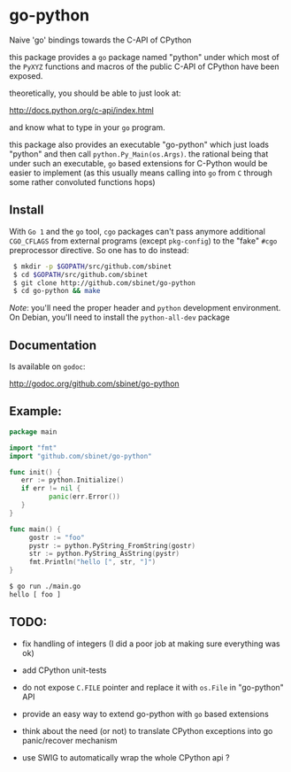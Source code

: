 go-python
=========

Naive 'go' bindings towards the C-API of CPython

this package provides a ``go`` package named "python" under which most of the ``PyXYZ`` functions and macros of the public C-API of CPython have been exposed.

theoretically, you should be able to just look at:

  http://docs.python.org/c-api/index.html

and know what to type in your ``go`` program.


this package also provides an executable "go-python" which just loads "python" and then call ``python.Py_Main(os.Args)``.
the rational being that under such an executable, ``go`` based extensions for C-Python would be easier to implement (as this usually means calling into ``go`` from ``C`` through some rather convoluted functions hops)


## Install

With `Go 1` and the ``go`` tool, ``cgo`` packages can't pass anymore additional ``CGO_CFLAGS`` from external programs (except `pkg-config`) to the "fake" ``#cgo`` preprocessor directive.
So one has to do instead:

```sh
 $ mkdir -p $GOPATH/src/github.com/sbinet
 $ cd $GOPATH/src/github.com/sbinet
 $ git clone http://github.com/sbinet/go-python
 $ cd go-python && make
```

*Note*: you'll need the proper header and `python` development environment. On Debian, you'll need to install the ``python-all-dev`` package

Documentation
-------------

Is available on ``godoc``:

 http://godoc.org/github.com/sbinet/go-python


Example:
--------

```go
package main

import "fmt"
import "github.com/sbinet/go-python"

func init() {
   err := python.Initialize()
   if err != nil {
          panic(err.Error())
   } 
}

func main() {
 	 gostr := "foo" 
	 pystr := python.PyString_FromString(gostr)
	 str := python.PyString_AsString(pystr)
	 fmt.Println("hello [", str, "]")
}
```

```sh
$ go run ./main.go
hello [ foo ]
```

TODO:
-----

 - fix handling of integers (I did a poor job at making sure everything was ok)

 - add CPython unit-tests

 - do not expose ``C.FILE`` pointer and replace it with ``os.File`` in "go-python" API

 - provide an easy way to extend go-python with ``go`` based extensions

 - think about the need (or not) to translate CPython exceptions into go panic/recover mechanism

 - use SWIG to automatically wrap the whole CPython api ?
